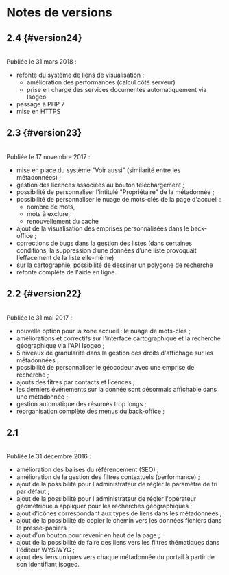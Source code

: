 # Notes de versions


<!-- timeline -->

## 2.4 {#version24}

<br> Publiée le 31 mars 2018 :

* refonte du système de liens de visualisation :
    * amélioration des performances (calcul côté serveur)
    * prise en charge des services documentés automatiquement via Isogeo
* passage à PHP 7
* mise en HTTPS

<!-- /timeline -->


<!-- timeline -->

## 2.3 {#version23}

<br> Publiée le 17 novembre 2017 :

* mise en place du système "Voir aussi" (similarité entre les métadonnées) ;
* gestion des licences associées au bouton téléchargement ;
* possibilité de personnaliser l'intitulé "Propriétaire" de la métadonnée ;
* possibilité de personnaliser le nuage de mots-clés de la page d'accueil :
    * nombre de mots,
    * mots à exclure,
    * renouvellement du cache
* ajout de la visualisation des emprises personnalisées dans le back-office ;
* corrections de bugs dans la gestion des listes (dans certaines conditions, la suppression d’une données d’une liste provoquait l’effacement de la liste elle-même)
* sur la cartographie, possibilité de dessiner un polygone de recherche
* refonte complète de l'aide en ligne.

<!-- /timeline -->
<!-- timeline -->

## 2.2 {#version22}

<br> Publiée le 31 mai 2017 :

* nouvelle option pour la zone accueil : le nuage de mots-clés ;
* améliorations et correctifs sur l'interface cartographique et la recherche géographique via l'API Isogeo ;
* 5 niveaux de granularité dans la gestion des droits d'affichage sur les métadonnées ;
* possibilité de personnaliser le géocodeur avec une emprise de recherche ;
* ajouts des fitres par contacts et licences ;
* les derniers événements sur la donnée sont désormais affichable dans une métadonnée ;
* gestion automatique des résumés trop longs ;
* réorganisation complète des menus du back-office ;

<!-- /timeline -->
<!-- timeline -->

## 2.1

<br> Publiée le 31 décembre 2016 :

* amélioration des balises du référencement (SEO) ;
* amélioration de la gestion des filtres contextuels (performance) ;
* ajout de la possibilité pour l'administrateur de régler le paramètre de tri par défaut ;
* ajout de la possibilité pour l'administrateur de régler l'opérateur géométrique à appliquer pour les recherches géographiques ;
* ajout d'icônes correspondant aux types de liens dans les métadonnées ;
* ajout de la possibilité de copier le chemin vers les données fichiers dans le presse-papiers ;
* ajout d'un bouton pour revenir en haut de la page ;
* ajout de la possibilité de faire des liens vers les filtres thématiques dans l'éditeur WYSIWYG ;
* ajout des liens uniques vers chaque métadonnée du portail à partir de son identifiant Isogeo.

<!-- /timeline -->
